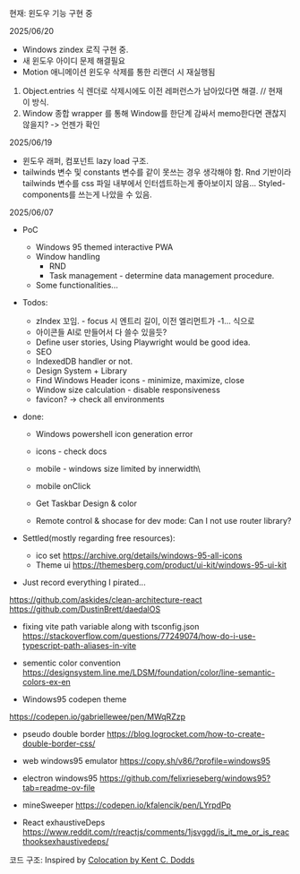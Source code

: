 현재: 윈도우 기능 구현 중

2025/06/20

- Windows zindex 로직 구현 중.
- 새 윈도우 아이디 문제 해결필요
- Motion 애니메이션 윈도우 삭제를 통한 리랜더 시 재실행됨

1.  Object.entries 식 렌더로 삭제시에도 이전 레퍼런스가 남아있다면 해결. // 현재 이 방식.
2.  Window 종합 wrapper 를 통해 Window를 한단계 감싸서 memo한다면 괜찮지 않을지? -> 언젠가 확인

2025/06/19

- 윈도우 래퍼, 컴포넌트 lazy load 구조.
- tailwinds 변수 및 constants 변수를 같이 못쓰는 경우 생각해야 함. Rnd 기반이라 tailwinds 변수를 css 파일 내부에서 인터셉트하는게 좋아보이지 않음... Styled-components를 쓰는게 나았을 수 있음.

2025/06/07

- PoC

  - Windows 95 themed interactive PWA
  - Window handling
    - RND
    - Task management - determine data management procedure.
  - Some functionalities...

- Todos:

  - zIndex 꼬임. - focus 시 엔트리 길이, 이전 엘리먼트가 -1... 식으로
  - 아이콘들 AI로 만들어서 다 쓸수 있을듯?
  - Define user stories, Using Playwright would be good idea.
  - SEO
  - IndexedDB handler or not.
  - Design System + Library
  - Find Windows Header icons - minimize, maximize, close
  - Window size calculation - disable responsiveness
  - favicon? -> check all environments

- done:

  - Windows powershell icon generation error
  - icons - check docs
  - mobile - windows size limited by innerwidth\
  - mobile onClick

  - Get Taskbar Design & color
  - Remote control & shocase for dev mode: Can I not use router library?

- Settled(mostly regarding free resources):

  - ico set https://archive.org/details/windows-95-all-icons
  - Theme ui
    https://themesberg.com/product/ui-kit/windows-95-ui-kit

- Just record everything I pirated...

https://github.com/askides/clean-architecture-react
https://github.com/DustinBrett/daedalOS

- fixing vite path variable along with tsconfig.json
  https://stackoverflow.com/questions/77249074/how-do-i-use-typescript-path-aliases-in-vite

- sementic color convention
  https://designsystem.line.me/LDSM/foundation/color/line-semantic-colors-ex-en

- Windows95 codepen theme

https://codepen.io/gabriellewee/pen/MWqRZzp

- pseudo double border
  https://blog.logrocket.com/how-to-create-double-border-css/

- web windows95 emulator
  https://copy.sh/v86/?profile=windows95

- electron windows95
  https://github.com/felixrieseberg/windows95?tab=readme-ov-file

- mineSweeper
  https://codepen.io/kfalencik/pen/LYrpdPp

- React exhaustiveDeps
  https://www.reddit.com/r/reactjs/comments/1jsvggd/is_it_me_or_is_reacthooksexhaustivedeps/

코드 구조:
Inspired by [Colocation by Kent C. Dodds](https://kentcdodds.com/blog/colocation)

